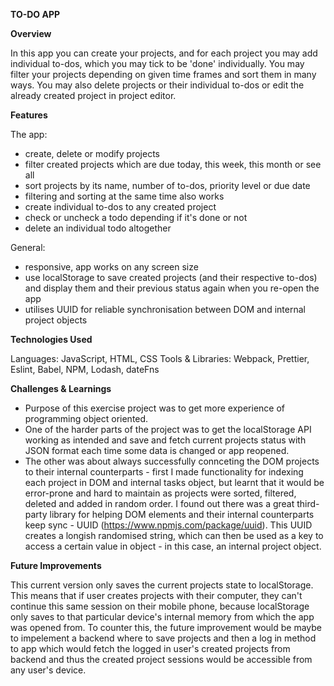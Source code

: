 **TO-DO APP**

**Overview**

In this app you can create your projects, and for each project you may add individual to-dos, which you may tick to be 'done' individually. You may filter your projects depending on given time frames and sort them in many ways. You may also delete projects or their individual to-dos or edit the already created project in project editor.

**Features**

The app:
- create, delete or modify projects
- filter created projects which are due today, this week, this month or see all
- sort projects by its name, number of to-dos, priority level or due date
- filtering and sorting at the same time also works
- create individual to-dos to any created project
- check or uncheck a todo depending if it's done or not
- delete an individual todo altogether
  
General:
- responsive, app works on any screen size
- use localStorage to save created projects (and their respective to-dos) and display them and their previous status again when you re-open the app
- utilises UUID for reliable synchronisation between DOM and internal project objects

**Technologies Used**

Languages: JavaScript, HTML, CSS
Tools & Libraries: Webpack, Prettier, Eslint, Babel, NPM, Lodash, dateFns

**Challenges & Learnings**

- Purpose of this exercise project was to get more experience of programming object oriented. 
- One of the harder parts of the project was to get the localStorage API working as intended and save and fetch current projects status with JSON format each time some data is changed or app reopened.
- The other was about always successfully connceting the DOM projects to their internal counterparts - first I made functionality for indexing each project in DOM and internal tasks object, but learnt that it would be error-prone and hard to maintain as projects were sorted, filtered, deleted and added in random order. I found out there was a great third-party library for helping DOM elements and their internal counterparts keep sync - UUID (https://www.npmjs.com/package/uuid). This UUID creates a longish randomised string, which can then be used as a key to access a certain value in object - in this case, an internal project object.

**Future Improvements**

This current version only saves the current projects state to localStorage. This means that if user creates projects with their computer, they can't continue this same session on their mobile phone, because localStorage only saves to that particular device's internal memory from which the app was opened from. To counter this, the future improvement would be maybe to impelement a backend where to save projects and then a log in method to app which would fetch the logged in user's created projects from backend and thus the created project sessions would be accessible from any user's device.
